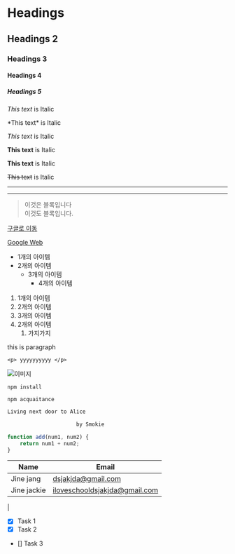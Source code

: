 <!-- Headings -->

# Headings

## Headings 2

### Headings 3

#### Headings 4

##### Headings 5

<!---Italics -->

_This text_ is Italic

\*This text\* is Italic

_This text_ is Italic

<!---Bold -->

**This text** is Italic

**This text** is Italic

<!---Strike through -->

~~This text~~ is Italic

<!---Strike through -->

---
___

<!---블록 3칸이상 띄워야 라인이 스킵됨-->

> 이것은 블록입니다   
> 이것도 블록입니다.

<!---링크 -->
[구글로 이동](http://www.google.com)

[Google Web](http://www.google.com "Google Web")

<!---UL -->
* 1개의 아이템 
* 2개의 아이템 
    * 3개의 아이템 
        * 4개의 아이템 

<!---OL -->
1. 1개의 아이템 
1. 2개의 아이템
1. 3개의 아이템
2. 2개의 아이템 
    1. 가지가지 
    
<!---Inline code block -->

<p> this is paragraph</p>

`<p> yyyyyyyyyy </p>`

<!---Images -->
![이미지 ](https://images.unsplash.com/photo-1503454537195-1dcabb73ffb9?ixlib=rb-1.2.1&ixid=eyJhcHBfaWQiOjEyMDd9&auto=format&fit=crop&w=333&q=80)


<!---command -->
```
npm install 

npm acquaitance 

```
<!---command -->
```bash
Living next door to Alice 

                      by Smokie 
```

```javascript
function add(num1, num2) {
    return num1 + num2;
}
```
<!---Table -->
| Name   | Email             |
| -------| -------------------|
| Jine jang| dsjakjda@gmail.com|
| Jine jackie| iloveschooldsjakjda@gmail.com|
|
<!---TableTask Lists -->
* [x] Task 1 
* [x] Task 2 
* [] Task 3 
